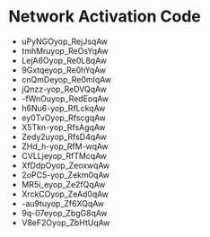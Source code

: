 # Network Activation Code
* uPyNGOyop_RejJsqAw
* tmhMruyop_ReOsYqAw
* LejA6Oyop_Re0L8qAw
* 9Gxtqeyop_Re0hYqAw
* cnQmDeyop_Re0mIqAw
* jQnzz-yop_ReDVQqAw
* -fWnOuyop_RedEoqAw
* h6Nu6-yop_RfLckqAw
* ey0TvOyop_RfscgqAw
* X5Tkn-yop_RfsAgqAw
* Zedy2uyop_RfsD4qAw
* ZHd_h-yop_RfM-wqAw
* CVLLjeyop_RfTMcqAw
* XfDdpOyop_ZeoxwqAw
* 2oPC5-yop_Zekm0qAw
* MR5i_eyop_Ze2fQqAw
* XrckCOyop_ZeAd0qAw
* -au9tuyop_Zf6XQqAw
* 9q-07eyop_ZbgG8qAw
* V8eF2Oyop_ZbHtUqAw